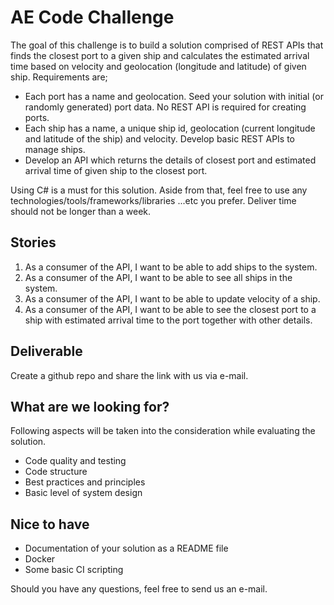# AE Code Challenge

The goal of this challenge is to build a solution comprised of REST APIs that finds the closest port to a given ship and calculates the estimated arrival time based on velocity and geolocation (longitude and latitude) of given ship. Requirements are;

* Each port has a name and geolocation. Seed your solution with initial (or randomly generated) port data. No REST API is required for creating ports. 
* Each ship has a name, a unique ship id, geolocation (current longitude and latitude of the ship) and velocity. Develop basic REST APIs to manage ships.
* Develop an API which returns the details of closest port and estimated arrival time of given ship to the closest port.

Using C# is a must for this solution. Aside from that, feel free to use any technologies/tools/frameworks/libraries ...etc you prefer. Deliver time should not be longer than a week.

## Stories
1. As a consumer of the API, I want to be able to add ships to the system.
2. As a consumer of the API, I want to be able to see all ships in the system.
3. As a consumer of the API, I want to be able to update velocity of a ship.
4. As a consumer of the API, I want to be able to see the closest port to a ship with estimated arrival time to the port together with other details.

## Deliverable

Create a github repo and share the link with us via e-mail.

## What are we looking for?

Following aspects will be taken into the consideration while evaluating the solution.

* Code quality and testing
* Code structure
* Best practices and principles
* Basic level of system design

## Nice to have

* Documentation of your solution as a README file
* Docker
* Some basic CI scripting

Should you have any questions, feel free to send us an e-mail.
